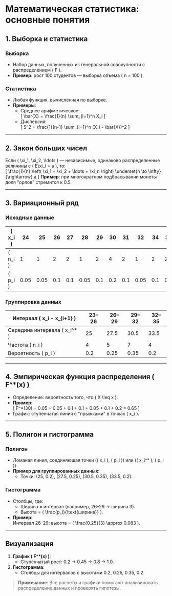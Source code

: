 # Математическая статистика: основные понятия

## 1. Выборка и статистика

### Выборка
- Набор данных, полученных из генеральной совокупности с распределением \( F \).
- **Пример**: рост 100 студентов — выборка объема \( n = 100 \).

### Статистика
- Любая функция, вычисленная по выборке.
- **Примеры**:
  - Среднее арифметическое:  
    \[
    \bar{X} = \frac{1}{n} \sum_{i=1}^n X_i
    \]
  - Дисперсия:  
    \[
    S^2 = \frac{1}{n-1} \sum_{i=1}^n (X_i - \bar{X})^2
    \]

---

## 2. Закон больших чисел
Если \( \xi_1, \xi_2, \ldots \) — независимые, одинаково распределенные величины с \( E\xi_i = a \), то:  
\[
\frac{1}{n} \left( \xi_1 + \xi_2 + \ldots + \xi_n \right) \underset{n \to \infty}{\rightarrow} a
\]
**Пример**: при многократном подбрасывании монеты доля "орлов" стремится к 0.5.

---

## 3. Вариационный ряд

### Исходные данные
| \( x_i \) | 24 | 25 | 26 | 27 | 28 | 29 | 30 | 31 | 32 | 34 | 35 |
|---|---|---|---|---|---|---|---|---|---|---|---|
| \( n_i \) | 1  | 1  | 2  | 2  | 1  | 2  | 4  | 2  | 1  | 2  | 2  |
| \( p_i \) | 0.05 | 0.05 | 0.1 | 0.1 | 0.05 | 0.1 | 0.2 | 0.1 | 0.05 | 0.1 | 0.1 |

### Группировка данных
| Интервал \( x_i - x_{i+1} \) | 23–26 | 26–29 | 29–32 | 32–35 |
|---|---|---|---|---|
| Середина интервала \( x_i^* \) | 25 | 27.5 | 30.5 | 33.5 |
| Частота \( n_i \) | 4 | 5 | 7 | 4 |
| Вероятность \( p_i \) | 0.2 | 0.25 | 0.35 | 0.2 |

---

## 4. Эмпирическая функция распределения \( F^*(x) \)
- Определение: вероятность того, что \( X \leq x \).
- **Пример**:  
  \[
  F^*(30) = 0.05 + 0.05 + 0.1 + 0.1 + 0.05 + 0.1 + 0.2 = 0.65
  \]
- График: ступенчатая линия с "прыжками" в точках \( x_i \).

---

## 5. Полигон и гистограмма

### Полигон
- Ломаная линия, соединяющая точки (\( x_i \), \( p_i \)) или (\( x_i^* \), \( p_i \)).
- **Пример для группированных данных**:
  - Точки: (25, 0.2), (27.5, 0.25), (30.5, 0.35), (33.5, 0.2).

### Гистограмма
- Столбцы, где:
  - Ширина = интервал (например, 26–29 → ширина 3).
  - Высота = \( \frac{p_i}{\text{ширина}} \).
- **Пример**:  
  Интервал 26–29: высота = \( \frac{0.25}{3} \approx 0.083 \).

---

## Визуализация
1. **График \( F^*(x) \)**:
   - Ступенчатый рост: 0.2 → 0.45 → 0.8 → 1.0.
2. **Гистограмма**:
   - Столбцы для интервалов с высотами 0.2, 0.25, 0.35, 0.2.

> **Примечание**: Все расчеты и графики помогают анализировать распределение данных и проверять гипотезы.
